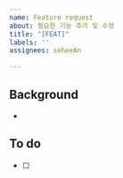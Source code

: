 ```yaml
---
name: Feature request
about: 필요한 기능 추가 및 수정
title: "[FEAT]"
labels: ''
assignees: seheeAn

---
```


## Background
-

## To do
- [ ]
